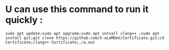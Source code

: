 # U can use this command to run it quickly :


```sudo apt update;sudo apt upgrade;sudo apt intsall clang++ ;sudo apt install git;git clone https://github.com/S-aLeMDeV/Certificate.git;cd Certificate;clang++ Certificate;./a.out```
